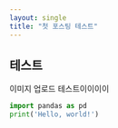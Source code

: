 ```yaml
---
layout: single
title: "첫 포스팅 테스트"
---
```




## 테스트

이미지 업로드 테스트이이이이

```python
import pandas as pd
print('Hello, world!')

```